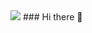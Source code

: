 <img src="https://capsule-render.vercel.app/api?type=soft&color=a840ff&height=120&section=header&text=Hello%20&fontSize=90&animation=fadeIn" />
### Hi there 👋
<!--
**J-EUM/J-EUM** is a ✨ _special_ ✨ repository because its `README.md` (this file) appears on your GitHub profile.

Here are some ideas to get you started:

- 🔭 I’m currently working on ...
- 🌱 I’m currently learning ...
- 👯 I’m looking to collaborate on ...
- 🤔 I’m looking for help with ...
- 💬 Ask me about ...
- 📫 How to reach me: ...
- 😄 Pronouns: ...
- ⚡ Fun fact: ...
-->
